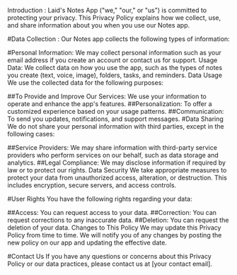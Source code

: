 Introduction :
Laid's Notes App ("we," "our," or "us") is committed to protecting your privacy. This Privacy Policy explains how we collect, use, and share information about you when you use our Notes app.

#Data Collection :
Our Notes app collects the following types of information:

#Personal Information: We may collect personal information such as your email address if you create an account or contact us for support.
Usage Data: We collect data on how you use the app, such as the types of notes you create (text, voice, image), folders, tasks, and reminders.
Data Usage
We use the collected data for the following purposes:

##To Provide and Improve Our Services: We use your information to operate and enhance the app's features.
##Personalization: To offer a customized experience based on your usage patterns.
##Communication: To send you updates, notifications, and support messages.
#Data Sharing
We do not share your personal information with third parties, except in the following cases:

##Service Providers: We may share information with third-party service providers who perform services on our behalf, such as data storage and analytics.
##Legal Compliance: We may disclose information if required by law or to protect our rights.
Data Security
We take appropriate measures to protect your data from unauthorized access, alteration, or destruction. This includes encryption, secure servers, and access controls.

#User Rights
You have the following rights regarding your data:

##Access: You can request access to your data.
##Correction: You can request corrections to any inaccurate data.
##Deletion: You can request the deletion of your data.
Changes to This Policy
We may update this Privacy Policy from time to time. We will notify you of any changes by posting the new policy on our app and updating the effective date.

#Contact Us
If you have any questions or concerns about this Privacy Policy or our data practices, please contact us at [your contact email].
